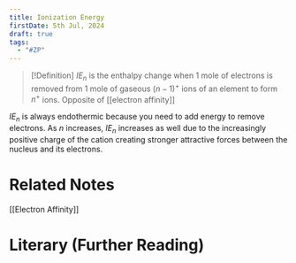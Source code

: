 ```yaml
---
title: Ionization Energy
firstDate: 5th Jul, 2024
draft: true
tags:
  - "#ZP"
---
```

>[!Definition]
>$IE_{n}$ is the enthalpy change when 1 mole of electrons is removed from 1 mole of gaseous $(n-1)^+$ ions of an element to form $n^+$ ions. Opposite of [[electron affinity]]

$IE_n$ is always endothermic because you need to add energy to remove electrons. As $n$ increases, $IE_n$ increases as well due to the increasingly positive charge of the cation creating stronger attractive forces between the nucleus and its electrons.

# Related Notes
[[Electron Affinity]]

# Literary (Further Reading)
